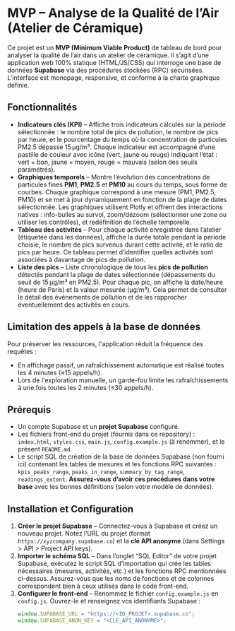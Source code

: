 # MVP – Analyse de la Qualité de l’Air (Atelier de Céramique)

Ce projet est un **MVP (Minimum Viable Product)** de tableau de bord pour analyser la qualité de l’air dans un atelier de céramique. Il s’agit d’une application web 100% statique (HTML/JS/CSS) qui interroge une base de données **Supabase** via des procédures stockées (RPC) sécurisées. L’interface est monopage, responsive, et conforme à la charte graphique définie.

## Fonctionnalités

- **Indicateurs clés (KPI)** – Affiche trois indicateurs calculés sur la période sélectionnée : le nombre total de pics de pollution, le nombre de pics par heure, et le pourcentage du temps où la concentration de particules PM2.5 dépasse 15 µg/m³. Chaque indicateur est accompagné d’une pastille de couleur avec icône (vert, jaune ou rouge) indiquant l’état : vert = bon, jaune = moyen, rouge = mauvais (selon des seuils paramétrés).
- **Graphiques temporels** – Montre l’évolution des concentrations de particules fines **PM1**, **PM2.5** et **PM10** au cours du temps, sous forme de courbes. Chaque graphique correspond à une mesure (PM1, PM2.5, PM10) et se met à jour dynamiquement en fonction de la plage de dates sélectionnée. Les graphiques utilisent Plotly et offrent des interactions natives : info-bulles au survol, zoom/dézoom (sélectionner une zone ou utiliser les contrôles), et redéfinition de l’échelle temporelle.
- **Tableau des activités** – Pour chaque activité enregistrée dans l’atelier (étiquetée dans les données), affiche la durée totale pendant la période choisie, le nombre de pics survenus durant cette activité, et le ratio de pics par heure. Ce tableau permet d’identifier quelles activités sont associées à davantage de pics de pollution.
- **Liste des pics** – Liste chronologique de tous les **pics de pollution** détectés pendant la plage de dates sélectionnée (dépassements du seuil de 15 µg/m³ en PM2.5). Pour chaque pic, on affiche la date/heure (heure de Paris) et la valeur mesurée (µg/m³). Cela permet de consulter le détail des événements de pollution et de les rapprocher éventuellement des activités en cours.

## Limitation des appels à la base de données

Pour préserver les ressources, l'application réduit la fréquence des requêtes :

- En affichage passif, un rafraîchissement automatique est réalisé toutes les 4 minutes (≈15 appels/h).
- Lors de l'exploration manuelle, un garde-fou limite les rafraîchissements à une fois toutes les 2 minutes (≤30 appels/h).

## Prérequis

- Un compte Supabase et un **projet Supabase** configuré.
- Les fichiers front-end du projet (fournis dans ce repository) : `index.html`, `styles.css`, `main.js`, `config.example.js` (à renommer), et le présent `README.md`.
- Le script SQL de création de la base de données Supabase (non fourni ici) contenant les tables de mesures et les fonctions RPC suivantes : `kpis_peaks_range`, `peaks_in_range`, `summary_by_tag_range`, `readings_extent`. **Assurez-vous d’avoir ces procédures dans votre base** avec les bonnes définitions (selon votre modèle de données).

## Installation et Configuration

1. **Créer le projet Supabase** – Connectez-vous à Supabase et créez un nouveau projet. Notez l’URL du projet (format `https://xyzcompany.supabase.co`) et la **clé API anonyme** (dans Settings > API > Project API keys).
2. **Importer le schéma SQL** – Dans l’onglet “SQL Editor” de votre projet Supabase, exécutez le script SQL d’importation qui crée les tables nécessaires (mesures, activités, etc.) et les fonctions RPC mentionnées ci-dessus. Assurez-vous que les noms de fonctions et de colonnes correspondent bien à ceux utilisés dans le code front-end.
3. **Configurer le front-end** – Renommez le fichier `config.example.js` en `config.js`. Ouvrez-le et renseignez vos identifiants Supabase :
   ```js
   window.SUPABASE_URL = "https://<ID_PROJET>.supabase.co";
   window.SUPABASE_ANON_KEY = "<CLE_API_ANONYME>";
